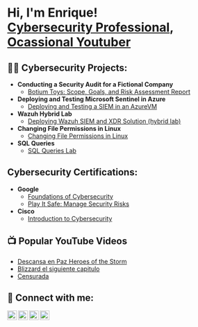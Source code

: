 <h1>Hi, I'm Enrique! <br/><a href="https://www.linkedin.com/in/horusstv/">Cybersecurity Professional</a>, <a href="https://www.youtube.com/@horusstv/videos">Ocassional Youtuber</a></h1>

<h2>👨‍💻 Cybersecurity Projects:</h2>

- <b>Conducting a Security Audit for a Fictional Company</b>
  - [Botium Toys: Scope, Goals, and Risk Assessment Report](https://github.com/Horusstv/Botium-Toys-Scope-goals-and-risk-assessment-report)
 - <b>Deploying and Testing Microsoft Sentinel in Azure</b>
   - [Deploying and Testing a SIEM in an AzureVM](https://github.com/Horusstv/Deploy-and-Test-a-SIEM-in-an-Azure-VM)
 - <b>Wazuh Hybrid Lab</b>
   - [Deploying Wazuh SIEM and XDR Solution (hybrid lab)](https://github.com/Horusstv/Deploying-Wazuh-SIEM-and-XDR-Solution)
 - <b>Changing File Permissions in Linux</b>
   - [Changing File Permissions in Linux](https://github.com/Horusstv/Changing-File-Permissions-in-Linux/tree/main)
 - <b>SQL Queries</b>
   - [SQL Queries Lab](https://github.com/Horusstv/SQL-Queries/blob/main/README.md)
<h2> Cybersecurity Certifications:</h2>

- <b>Google</b>
  - [Foundations of Cybersecurity](https://www.coursera.org/account/accomplishments/verify/CEOQQ8Q41P2X)
  - [Play It Safe: Manage Security Risks](https://www.coursera.org/account/accomplishments/verify/6EB4LWSW544P)
- <b>Cisco</b>
  - [Introduction to Cybersecurity](https://www.credly.com/badges/c018ef84-e489-478f-849f-05c37f346dda/linked_in_profile)

<h2>📺 Popular YouTube Videos</h2>

- [Descansa en Paz Heroes of the Storm](https://youtu.be/Sby9KRjGZ6s?si=KehFyFoPzgn9TH1k)
- [Blizzard el siguiente capitulo](https://youtu.be/MH-rK0EfF58?si=_9hIETy2pmLYwhd9)
- [Censurada](https://youtu.be/0BTysvrdv3M?si=Cx6BTiImBln5j3Iw)

<h2> 🤳 Connect with me:</h2>

[<img align="left" alt="JoshMadakor | YouTube" width="22px" src="https://cdn.jsdelivr.net/npm/simple-icons@v3/icons/youtube.svg" />][youtube]
[<img align="left" alt="JoshMadakor | Twitter" width="22px" src="https://cdn.jsdelivr.net/npm/simple-icons@v3/icons/twitter.svg" />][twitter]
[<img align="left" alt="JoshMadakor | LinkedIn" width="22px" src="https://cdn.jsdelivr.net/npm/simple-icons@v3/icons/linkedin.svg" />][linkedin]
[<img align="left" alt="JoshMadakor | Instagram" width="22px" src="https://cdn.jsdelivr.net/npm/simple-icons@v3/icons/instagram.svg" />][instagram]

[twitter]: https://x.com/Horusstv
[youtube]: https://www.youtube.com/@horusstv/videos
[instagram]: https://www.instagram.com/horusstv/
[linkedin]: https://www.linkedin.com/in/horusstv/

<!--
**joshmadakor1/joshmadakor1** is a ✨ _special_ ✨ repository because its `README.md` (this file) appears on your GitHub profile.

Here are some ideas to get you started:

- 🔭 I’m currently working on ...
- 🌱 I’m currently learning ...
- 👯 I’m looking to collaborate on ...
- 🤔 I’m looking for help with ...
- 💬 Ask me about ...
- 📫 How to reach me: ...
- 😄 Pronouns: ...
- ⚡ Fun fact: ...
-->
